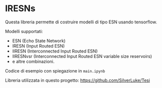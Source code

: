 # IRESNs

Questa libreria permette di costruire modelli di tipo ESN usando tensorflow.

Modelli supportati:

 - ESN (Echo State Network)
 - IRESN (Input Routed ESN)
 - IIRESN (Interconnected Input Routed ESN)
 - IIRESNvsr (Interconnected Input Routed ESN variable size reservoirs)
 - e altre combinazioni.

Codice di esempio con spiegazione in `main.ipynb`

Libreria utilizzata in questo progetto: https://github.com/SilverLuke/Tesi